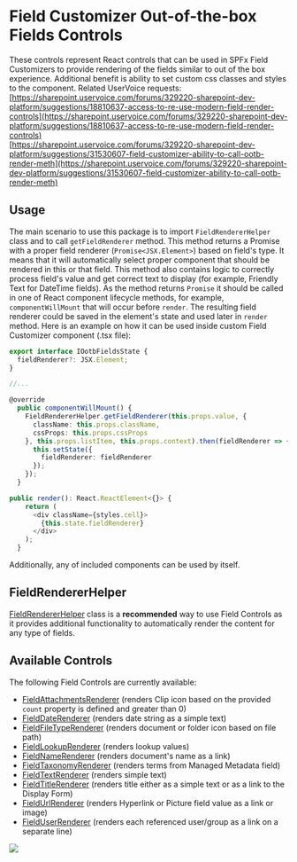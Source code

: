 # Field Customizer Out-of-the-box Fields Controls

These controls represent React controls that can be used in SPFx Field Customizers to provide rendering of the fields similar to out of the box experience. Additional benefit is ability to set custom css classes and styles to the component.
Related UserVoice requests:<br>
[https://sharepoint.uservoice.com/forums/329220-sharepoint-dev-platform/suggestions/18810637-access-to-re-use-modern-field-render-controls](https://sharepoint.uservoice.com/forums/329220-sharepoint-dev-platform/suggestions/18810637-access-to-re-use-modern-field-render-controls)<br>
[https://sharepoint.uservoice.com/forums/329220-sharepoint-dev-platform/suggestions/31530607-field-customizer-ability-to-call-ootb-render-meth](https://sharepoint.uservoice.com/forums/329220-sharepoint-dev-platform/suggestions/31530607-field-customizer-ability-to-call-ootb-render-meth)

## Usage
The main scenario to use this package is to import `FieldRendererHelper` class and to call `getFieldRenderer` method. This method returns a Promise with a proper field renderer (`Promise<JSX.Element>`) based on field's type. It means that it will automatically select proper component that should be rendered in this or that field. This method also contains logic to correctly process field's value and get correct text to display (for example, Friendly Text for DateTime fields).
As the method returns `Promise` it should be called in one of React component lifecycle methods, for example, `componentWillMount` that will occur before `render`. The resulting field renderer could be saved in the element's state and used later in `render` method.
Here is an example on how it can be used inside custom Field Customizer component (.tsx file):
```TypeScript
export interface IOotbFieldsState {
  fieldRenderer?: JSX.Element;
}

//...

@override
  public componentWillMount() {
    FieldRendererHelper.getFieldRenderer(this.props.value, {
      className: this.props.className,
      cssProps: this.props.cssProps
    }, this.props.listItem, this.props.context).then(fieldRenderer => {
      this.setState({
        fieldRenderer: fieldRenderer
      });
    });
  }

public render(): React.ReactElement<{}> {
    return (
      <div className={styles.cell}>
        {this.state.fieldRenderer}
      </div>
    );
  }
```

Additionally, any of included components can be used by itself.

## FieldRendererHelper
[FieldRendererHelper](./FieldRendererHelper.md) class is a **recommended** way to use Field Controls as it provides additional functionality to automatically render the content for any type of fields.

## Available Controls
The following Field Controls are currently available:

- [FieldAttachmentsRenderer](./FieldAttachmentsRenderer.md) (renders Clip icon based on the provided `count` property is defined and greater than 0)
- [FieldDateRenderer](./FieldDateRenderer.md) (renders date string as a simple text)
- [FieldFileTypeRenderer](./FieldFileTypeRenderer.md) (renders document or folder icon based on file path)
- [FieldLookupRenderer](./FieldLookupRenderer.md) (renders lookup values)
- [FieldNameRenderer](./FieldNameRenderer.md) (renders document's name as a link)
- [FieldTaxonomyRenderer](./FieldTaxonomyRenderer.md) (renders terms from Managed Metadata field)
- [FieldTextRenderer](./FieldTextRenderer.md) (renders simple text)
- [FieldTitleRenderer](./FieldTitleRenderer.md) (renders title either as a simple text or as a link to the Display Form)
- [FieldUrlRenderer](./FieldUrlRenderer.md) (renders Hyperlink or Picture field value as a link or image)
- [FieldUserRenderer](./FieldUserRenderer.md) (renders each referenced user/group as a link on a separate line)

![](https://telemetry.sharepointpnp.com/sp-dev-fx-controls-react/wiki/controls/fields)
